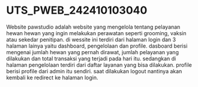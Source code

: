 # UTS_PWEB_242410103040

Website pawstudio adalah website yang mengelola tentang pelayanan hewan hewan yang ingin melakukan perawatan seperti grooming, vaksin atau sekedar penitipan. di wessite ini terdiri dari halaman login dan 3 halaman lainya yaitu dashboard, pengelolaan dan profile. dasboard berisi mengenai jumlah hewan yang pernah dirawat, jumlah pelayanan yang dilakukan dan total transaksi yang terjadi pada hari itu. sedangkan di halaman pengelolaan terdiri dari daftar layanan yang bisa dilakukan. profile berisi profile dari admin itu sendiri. saat dilakukan logout nantinya akan kembali ke redirect ke halaman login.